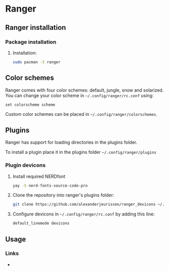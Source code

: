 # Ranger

## Ranger installation

### Package installation

1. Installation:

   ```bash
   sudo pacman -S ranger
   ```

## Color schemes

Ranger comes with four color schemes: default, jungle, snow and solarized. You can change your color scheme in `~/.config/ranger/rc.conf` using:

```txt
set colorscheme scheme
```

Custom color schemes can be placed in `~/.config/ranger/colorschemes`.

## Plugins

Ranger has support for loading directories in the plugins folder.

To install a plugin place it in the plugins folder `~/.config/ranger/plugins`

### Plugin devicons

1. Install required NERDfont

   ```bash
   yay -S nerd-fonts-source-code-pro 
   ```

2. Clone the repository into ranger's plugins folder:

   ```bash
   git clone https://github.com/alexanderjeurissen/ranger_devicons ~/.config/ranger/plugins/ranger_devicons
   ```

3. Configure devicons in `~/.config/ranger/rc.conf` by adding this line:

   ```txt
   default_linemode devicons
   ```

## Usage

### Links

- 

